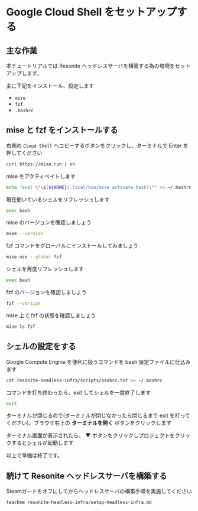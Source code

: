 # Google Cloud Shell をセットアップする

## 主な作業
本チュートリアルでは Resonite ヘッドレスサーバを構築する為の環境をセットアップします。

主に下記をインストール、設定します

- `mise`
- `fzf`
- `.bashrc`

## mise と fzf をインストールする

右側の `Cloud Shell` へコピーするボタンをクリックし、ターミナルで Enter を押してください

```bash
curl https://mise.run | sh
```

mise をアクティベイトします
```bash
echo "eval \"\$(${HOME}/.local/bin/mise activate bash)\"" >> ~/.bashrc
```

現在動いているシェルをリフレッシュします
```bash
exec bash
```

mise のバージョンを確認しましょう
```bash
mise --version
```

fzf コマンドをグローバルにインストールしてみましょう
```bash
mise use --global fzf
```

シェルを再度リフレッシュします
```bash
exec bash
```

fzf のバージョンを確認しましょう
```bash
fzf --version
```

mise 上で fzf の状態を確認しましょう
```bash
mise ls fzf
```

## シェルの設定をする
Google Compute Engine を便利に扱うコマンドを bash 設定ファイルに仕込みます

```bash
cat resonite-headless-infra/scripts/bashrc.txt >> ~/.bashrc
```

コマンドを打ち終わったら、exit してシェルを一度終了します
```bash
exit
```

ターミナルが閉じるので(ターミナルが閉じなかったら閉じるまで exit を打ってください)、ブラウザ右上の **ターミナルを開く** ボタンをクリックします

ターミナル画面が表示されたら、 **▼** ボタンをクリックしプロジェクトをクリックするとシェルが起動します

以上で準備は終了です。

## 続けて Resonite ヘッドレスサーバを構築する

Steamガードをオフにしてからヘッドレスサーバの構築手順を実施してください
```bash
teachme resonite-headless-infra/setup-headless-infra.md
```
